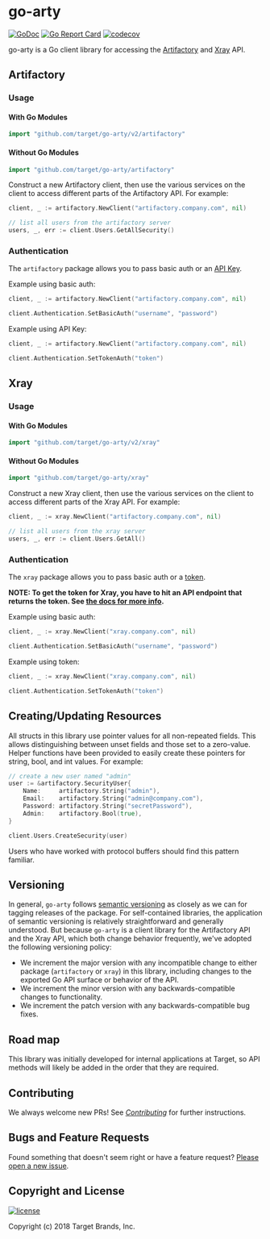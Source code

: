 # go-arty

[![GoDoc](https://godoc.org/github.com/target/go-arty?status.svg)](https://godoc.org/github.com/target/go-arty)
[![Go Report Card](https://goreportcard.com/badge/target/go-arty)](https://goreportcard.com/report/target/go-arty)
[![codecov](https://codecov.io/gh/target/go-arty/branch/master/graph/badge.svg)](https://codecov.io/gh/target/go-arty)

go-arty is a Go client library for accessing the [Artifactory](https://www.jfrog.com/confluence/display/RTF/Artifactory+REST+API) and [Xray](https://www.jfrog.com/confluence/display/XRAY/Xray+REST+API) API.

## Artifactory

### Usage

#### With Go Modules

```go
import "github.com/target/go-arty/v2/artifactory"
```

#### Without Go Modules

```go
import "github.com/target/go-arty/artifactory"
```

Construct a new Artifactory client, then use the various services on the client to access different parts of the Artifactory API. For example:

```go
client, _ := artifactory.NewClient("artifactory.company.com", nil)

// list all users from the artifactory server
users, _, err := client.Users.GetAllSecurity()
```

### Authentication

The `artifactory` package allows you to pass basic auth or an [API Key](https://www.jfrog.com/confluence/display/RTF/Updating+Your+Profile#UpdatingYourProfile-APIKey).

Example using basic auth:

```go
client, _ := artifactory.NewClient("artifactory.company.com", nil)

client.Authentication.SetBasicAuth("username", "password")
```

Example using API Key:

```go
client, _ := artifactory.NewClient("artifactory.company.com", nil)

client.Authentication.SetTokenAuth("token")
```

## Xray

### Usage

#### With Go Modules

```go
import "github.com/target/go-arty/v2/xray"
```

#### Without Go Modules

```go
import "github.com/target/go-arty/xray"
```

Construct a new Xray client, then use the various services on the client to access different parts of the Xray API. For example:

```go
client, _ := xray.NewClient("artifactory.company.com", nil)

// list all users from the xray server
users, _, err := client.Users.GetAll()
```

### Authentication

The `xray` package allows you to pass basic auth or a [token](https://www.jfrog.com/confluence/display/XRAY/Xray+REST+API#XrayRESTAPI-Authentication).

**NOTE: To get the token for Xray, you have to hit an API endpoint that returns the token. See [the docs for more info](https://www.jfrog.com/confluence/display/XRAY/Xray+REST+API#XrayRESTAPI-GetToken).**

Example using basic auth:

```go
client, _ := xray.NewClient("xray.company.com", nil)

client.Authentication.SetBasicAuth("username", "password")
```

Example using token:

```go
client, _ := xray.NewClient("xray.company.com", nil)

client.Authentication.SetTokenAuth("token")
```

## Creating/Updating Resources

All structs in this library use pointer values for all non-repeated fields. This allows distinguishing between unset fields and those set to a zero-value. Helper functions have been provided to easily create these pointers for string, bool, and int values. For example:

```go
// create a new user named "admin"
user := &artifactory.SecurityUser{
	Name:     artifactory.String("admin"),
	Email:    artifactory.String("admin@company.com"),
	Password: artifactory.String("secretPassword"),
	Admin:    artifactory.Bool(true),
}

client.Users.CreateSecurity(user)
```

Users who have worked with protocol buffers should find this pattern familiar.

## Versioning

In general, `go-arty` follows [semantic versioning](https://semver.org/) as closely as we can for tagging releases of the package. For self-contained libraries, the application of semantic versioning is relatively straightforward and generally understood. But because `go-arty` is a client library for the Artifactory API and the Xray API, which both change behavior frequently, we've adopted the following versioning policy:

* We increment the major version with any incompatible change to either package (`artifactory` or `xray`) in this library, including changes to the exported Go API surface or behavior of the API.
* We increment the minor version with any backwards-compatible changes to functionality.
* We increment the patch version with any backwards-compatible bug fixes.

## Road map

This library was initially developed for internal applications at Target, so API methods will likely be added in the order that they are required.

## Contributing

We always welcome new PRs! See [_Contributing_](.github/CONTRIBUTING.md) for further instructions.

## Bugs and Feature Requests

Found something that doesn't seem right or have a feature request? [Please open a new issue](../../issues/new/).

## Copyright and License

[![license](https://img.shields.io/crates/l/gl.svg)](LICENSE)

Copyright (c) 2018 Target Brands, Inc.
